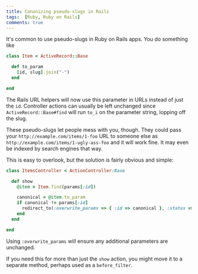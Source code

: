 ```yaml
---
title: Canonizing pseudo-slugs in Rails
tags:  [Ruby, Ruby on Rails]
comments: true
---
```


It's common to use pseudo-slugs in Ruby on Rails apps. You do something like

``` ruby
class Item < ActiveRecord::Base

  def to_param
    [id, slug].join("-")
  end

end
```

The Rails URL helpers will now use this parameter in URLs instead of just the `id`. Controller actions can usually be left unchanged since `ActiveRecord::Base#find` will run `to_i` on the parameter string, lopping off the slug.

These pseudo-slugs let people mess with you, though. They could pass your `http://example.com/items/1-foo` URL to someone else as `http://example.com/items/1-ugly-ass-foo` and it will work fine. It may even be indexed by search engines that way.

This is easy to overlook, but the solution is fairly obvious and simple:

``` ruby
class ItemsController < ActionController:Base

  def show
    @item = Item.find(params[:id])

    canonical = @item.to_param
    if canonical != params[:id]
      redirect_to(:overwrite_params => { :id => canonical }, :status => :moved_permanently) and return
    end
  end

end
```

Using `:overwrite_params` will ensure any additional parameters are unchanged.

If you need this for more than just the `show` action, you might move it to a separate method, perhaps used as a `before_filter`.
